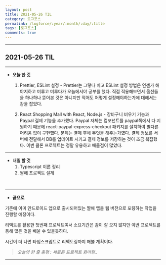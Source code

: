 ```yaml
---
layout: post
title: 2021-05-26 TIL
category: 로그포스
permalink: /logforce/:year/:month/:day/:title
tags: [로그포스]
comments: true
---
```


---

## 2021-05-26 TIL

---

- **오늘 한 것**

  1. Prettier, ESLint 설정 - Prettier는 그렇다 치고 ESLint 설정 방법은 언젠가 해야지하고 미루고 미루다가 오늘에서야 공부를 했다. 직접 적용해보면서 옵션들을 하나하나 뜯어본 것은 아니지만 적어도 어떻게 설정해야하는가에 대해서는 감을 잡았다.

  2. React Shopping Mall with React, Node.js - 장바구니 비우기 기능과 Paypal 결제 기능을 추가했다. Paypal 자체는 컴포넌트를 paypal쪽에서 다 지원하기 때문에 react-paypal-express-checkout 패키지를 설치하여 별다른 어려움 없이 구현했다. 문제는 결제 후에 무엇을 해주는가였다. 결제 정보를 서버에 전달해서 DB를 업데이트 시키고 결제 정보를 저장하는 것이 조금 복잡했다. 이번 클론 프로젝트는 정말 유용하고 배울점이 많았다.

---

- **내일 할 것**
  1. Typescript 이론 정리
  2. 짤해 프로젝트 설계

<br>

---

- **끝으로**

기존에 이미 안드로이드 앱으로 출시되어있는 짤해 앱을 웹 버전으로 포팅하는 작업을 진행할 예정이다.

리액트를 활용한 첫번째 프로젝트여서 소요기간은 감이 잘 오지 않지만 이번 프로젝트를 통해 많은 것을 배울 수 있을듯하다.

시간이 더 나면 타입스크립트로 리팩토링까지 해볼 계획이다.

> _오늘의 한 줄 총평 : 새로운 프로젝트 화이팅.._

---
